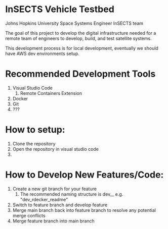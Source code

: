 # InSECTS Vehicle Testbed
Johns Hopkins University Space Systems Engineer InSECTS team

The goal of this project to develop the digital infrastructure needed for a remote team of engineers to develop, build, and test satellite systems. 

This development process is for local development, eventually we should have AWS dev environments setup.
# Recommended Development Tools
1. Visual Studio Code
    1. Remote Containers Extension
2. Docker
3. Git
4. ???

# How to setup:
1. Clone the repository
2. Open the repository in visual studio code
3. 

# How to Develop New Features/Code:
1. Create a new git branch for your feature
    1. The recommended naming structure is dev_<your name>_<feature name> e.g. "dev_rdecker_readme"
2. Switch to feature branch and develop feature
3. Merge main branch back into feature branch to resolve any potential merge conflicts
4. Merge feature branch into main branch
